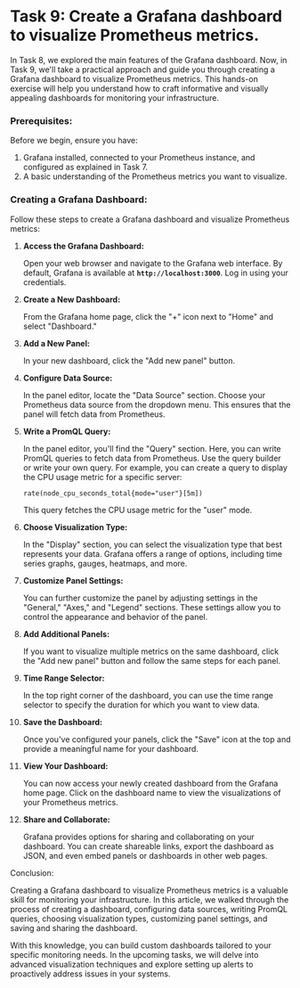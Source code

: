 # Task 9: Create a Grafana dashboard to visualize Prometheus metrics.

In Task 8, we explored the main features of the Grafana dashboard. Now, in Task 9, we'll take a practical approach and guide you through creating a Grafana dashboard to visualize Prometheus metrics. This hands-on exercise will help you understand how to craft informative and visually appealing dashboards for monitoring your infrastructure.

### **Prerequisites:**

Before we begin, ensure you have:

1. Grafana installed, connected to your Prometheus instance, and configured as explained in Task 7.
2. A basic understanding of the Prometheus metrics you want to visualize.

### **Creating a Grafana Dashboard:**

Follow these steps to create a Grafana dashboard and visualize Prometheus metrics:

1. **Access the Grafana Dashboard:**
    
    Open your web browser and navigate to the Grafana web interface. By default, Grafana is available at **`http://localhost:3000`**. Log in using your credentials.
    
2. **Create a New Dashboard:**
    
    From the Grafana home page, click the "+" icon next to "Home" and select "Dashboard."
    
3. **Add a New Panel:**
    
    In your new dashboard, click the "Add new panel" button.
    
4. **Configure Data Source:**
    
    In the panel editor, locate the "Data Source" section. Choose your Prometheus data source from the dropdown menu. This ensures that the panel will fetch data from Prometheus.
    
5. **Write a PromQL Query:**
    
    In the panel editor, you'll find the "Query" section. Here, you can write PromQL queries to fetch data from Prometheus. Use the query builder or write your own query. For example, you can create a query to display the CPU usage metric for a specific server:
    
    ```
    rate(node_cpu_seconds_total{mode="user"}[5m])
    ```
    
    This query fetches the CPU usage metric for the "user" mode.
    
6. **Choose Visualization Type:**
    
    In the "Display" section, you can select the visualization type that best represents your data. Grafana offers a range of options, including time series graphs, gauges, heatmaps, and more.
    
7. **Customize Panel Settings:**
    
    You can further customize the panel by adjusting settings in the "General," "Axes," and "Legend" sections. These settings allow you to control the appearance and behavior of the panel.
    
8. **Add Additional Panels:**
    
    If you want to visualize multiple metrics on the same dashboard, click the "Add new panel" button and follow the same steps for each panel.
    
9. **Time Range Selector:**
    
    In the top right corner of the dashboard, you can use the time range selector to specify the duration for which you want to view data.
    
10. **Save the Dashboard:**
    
    Once you've configured your panels, click the "Save" icon at the top and provide a meaningful name for your dashboard.
    
11. **View Your Dashboard:**
    
    You can now access your newly created dashboard from the Grafana home page. Click on the dashboard name to view the visualizations of your Prometheus metrics.
    
12. **Share and Collaborate:**
    
    Grafana provides options for sharing and collaborating on your dashboard. You can create shareable links, export the dashboard as JSON, and even embed panels or dashboards in other web pages.
    

Conclusion:

Creating a Grafana dashboard to visualize Prometheus metrics is a valuable skill for monitoring your infrastructure. In this article, we walked through the process of creating a dashboard, configuring data sources, writing PromQL queries, choosing visualization types, customizing panel settings, and saving and sharing the dashboard.

With this knowledge, you can build custom dashboards tailored to your specific monitoring needs. In the upcoming tasks, we will delve into advanced visualization techniques and explore setting up alerts to proactively address issues in your systems.